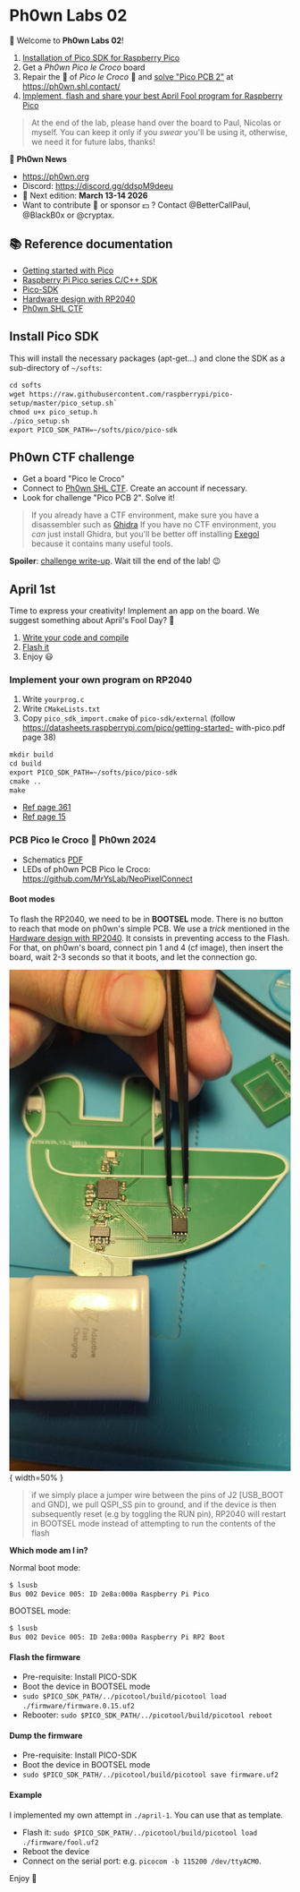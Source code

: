 # Ph0wn Labs 02

:tada: Welcome to **Ph0wn Labs 02**! 

1. [Installation of Pico SDK for Raspberry Pico](#install-pico-sdk)
2. Get a *Ph0wn Pico le Croco* board
3. Repair the :car: of *Pico le Croco* :crocodile: and [solve "Pico PCB 2"](#ph0wn-ctf-challenge) at https://ph0wn.shl.contact/
4. [Implement, flash and share your best April Fool program for Raspberry Pico](#april-1st)

> At the end of the lab, please hand over the board to Paul, Nicolas or myself.
> You can keep it only if you *swear* you'll be using it, otherwise, we need it for future labs, thanks!

:newspaper: **Ph0wn News**

- https://ph0wn.org
- Discord: https://discord.gg/ddspM9deeu
- :date: Next edition: **March 13-14 2026**
- Want to contribute :pencil: or sponsor :dollar: ? Contact @BetterCallPaul, @BlackB0x or @cryptax.


## :books: Reference documentation

- [Getting started with Pico](https://datasheets.raspberrypi.com/pico/getting-started-with-pico.pdf)
- [Raspberry Pi Pico series C/C++ SDK](https://datasheets.raspberrypi.com/pico/raspberry-pi-pico-c-sdk.pdf)
- [Pico-SDK](https://github.com/raspberrypi/pico-sdk)
- [Hardware design with RP2040](https://datasheets.raspberrypi.com/rp2040/hardware-design-with-rp2040.pdf)
- [Ph0wn SHL CTF](https://ph0wn.shl.contact)

## Install Pico SDK

This will install the necessary packages (apt-get...) and clone the SDK as a sub-directory of `~/softs`:

```
cd softs
wget https://raw.githubusercontent.com/raspberrypi/pico-setup/master/pico_setup.sh`
chmod u+x pico_setup.h
./pico_setup.sh
export PICO_SDK_PATH=~/softs/pico/pico-sdk
```

## Ph0wn CTF challenge

- Get a board "Pico le Croco"
- Connect to [Ph0wn SHL CTF](https://ph0wn.shl.contact). Create an account if necessary.
- Look for challenge "Pico PCB 2". Solve it!

> If you already have a CTF environment, make sure you have a disassembler such as [Ghidra](https://github.com/NationalSecurityAgency/ghidra/releases)
> If you have no CTF environment, you *can* just install Ghidra, but you'll be better off installing [Exegol](https://exegol.readthedocs.io/en/latest/) because it contains many useful tools.

**Spoiler**: [challenge write-up](https://github.com/ph0wn/writeups/blob/master/2024/pico-pcb/solution/stage2/writeup.md). Wait till the end of the lab! :wink:

## April 1st

Time to express your creativity!
Implement an app on the board. We suggest something about April's Fool Day? :tada:

1. [Write your code and compile](#implement-your-own-program-on-rp2040)
2. [Flash it](#flash-the-firmware)
3. Enjoy :smiley:

### Implement your own program on RP2040

1. Write `yourprog.c`
2. Write `CMakeLists.txt`
3. Copy `pico_sdk_import.cmake` of `pico-sdk/external` (follow https://datasheets.raspberrypi.com/pico/getting-started-
with-pico.pdf page 38)

```
mkdir build
cd build
export PICO_SDK_PATH=~/softs/pico/pico-sdk
cmake ..
make
```

- [Ref page 361](https://0xinfection.github.io/reversing/reversing-for-everyone.pdf)
- [Ref page 15](https://datasheets.raspberrypi.com/pico/getting-started-with-pico.pdf)

### PCB Pico le Croco :crocodile: Ph0wn 2024

- Schematics [PDF](./pcb-schematics.pdf)
- LEDs of ph0wn PCB Pico le Croco: https://github.com/MrYsLab/NeoPixelConnect

#### Boot modes

To flash the RP2040, we need to be in **BOOTSEL** mode. 
There is no button to reach that mode on ph0wn's simple PCB.
We use a *trick* mentioned in the [Hardware design with RP2040](https://datasheets.raspberrypi.com/rp2040/hardware-design-with-rp2040.pdf). It consists in preventing access to the Flash. For that, on ph0wn's board, connect pin 1 and 4 (cf image), then insert the board, wait 2-3 seconds so that it boots, and let the connection go.

![](./images/passer-en-mode-boot.jpeg){ width=50% }

> if we simply place a jumper wire between the pins of J2 [USB_BOOT and GND], we pull QSPI_SS pin to ground, and if the device is then subsequently reset (e.g by toggling the RUN pin), RP2040 will restart in BOOTSEL mode instead of attempting to run the contents of the flash

**Which mode am I in?**

Normal boot mode:

```
$ lsusb
Bus 002 Device 005: ID 2e8a:000a Raspberry Pi Pico
```

BOOTSEL mode: 
```
$ lsusb
Bus 002 Device 005: ID 2e8a:000a Raspberry Pi RP2 Boot
```

#### Flash the firmware

- Pre-requisite: Install PICO-SDK
- Boot the device in BOOTSEL mode
- `sudo $PICO_SDK_PATH/../picotool/build/picotool load ./firmware/firmware.0.15.uf2`
- Rebooter: `sudo $PICO_SDK_PATH/../picotool/build/picotool reboot`

#### Dump the firmware

- Pre-requisite: Install PICO-SDK
- Boot the device in BOOTSEL mode
- `sudo $PICO_SDK_PATH/../picotool/build/picotool save firmware.uf2`

#### Example

I implemented my own attempt in `./april-1`. You can use that as template.

- Flash it: `sudo $PICO_SDK_PATH/../picotool/build/picotool load ./firmware/fool.uf2`
- Reboot the device
- Connect on the serial port: e.g. `picocom -b 115200 /dev/ttyACM0`.

Enjoy :crocodile:



